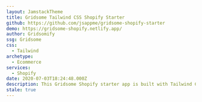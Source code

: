 ```yaml
---
layout: JamstackTheme
title: Gridsome Tailwind CSS Shopify Starter
github: https://github.com/jsappme/gridsome-shopify-starter
demo: https://gridsome-shopify.netlify.app/
author: Gridsomify
ssg: Gridsome
css:
  - Tailwind
archetype:
  - Ecommerce
services:
  - Shopify
date: 2020-07-03T18:24:48.000Z
description: This Gridsome Shopify starter app is built with Tailwind CSS.
stale: true
---
```

